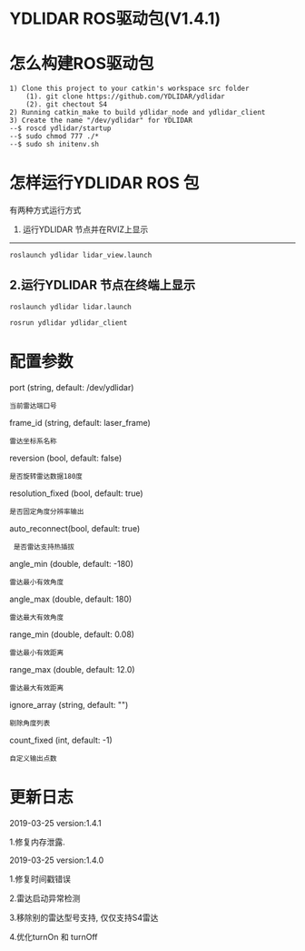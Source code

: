 YDLIDAR ROS驱动包(V1.4.1)
=====================================================================



怎么构建ROS驱动包
=====================================================================
    1) Clone this project to your catkin's workspace src folder
    	(1). git clone https://github.com/YDLIDAR/ydlidar
    	(2). git chectout S4
    2) Running catkin_make to build ydlidar_node and ydlidar_client
    3) Create the name "/dev/ydlidar" for YDLIDAR
    --$ roscd ydlidar/startup
    --$ sudo chmod 777 ./*
    --$ sudo sh initenv.sh

怎样运行YDLIDAR ROS 包
=====================================================================
有两种方式运行方式

1. 运行YDLIDAR 节点并在RVIZ上显示
------------------------------------------------------------
	roslaunch ydlidar lidar_view.launch

2.运行YDLIDAR 节点在终端上显示
------------------------------------------------------------
	roslaunch ydlidar lidar.launch

	rosrun ydlidar ydlidar_client



配置参数
=====================================================================
port (string, default: /dev/ydlidar)

    当前雷达端口号

frame_id (string, default: laser_frame)

    雷达坐标系名称

reversion (bool, default: false)

    是否旋转雷达数据180度

resolution_fixed (bool, default: true)

    是否固定角度分辨率输出
auto_reconnect(bool, default: true)

     是否雷达支持热插拔

angle_min (double, default: -180)

    雷达最小有效角度

angle_max (double, default: 180)

    雷达最大有效角度

range_min (double, default: 0.08)

    雷达最小有效距离

range_max (double, default: 12.0)

    雷达最大有效距离

ignore_array (string, default: "")

    剔除角度列表

count_fixed (int, default: -1)

    自定义输出点数





更新日志
=====================================================================

2019-03-25 version:1.4.1

   1.修复内存泄露.

2019-03-25 version:1.4.0

   1.修复时间戳错误
   
   2.雷达启动异常检测
   
   3.移除别的雷达型号支持, 仅仅支持S4雷达
   
   4.优化turnOn 和 turnOff 
